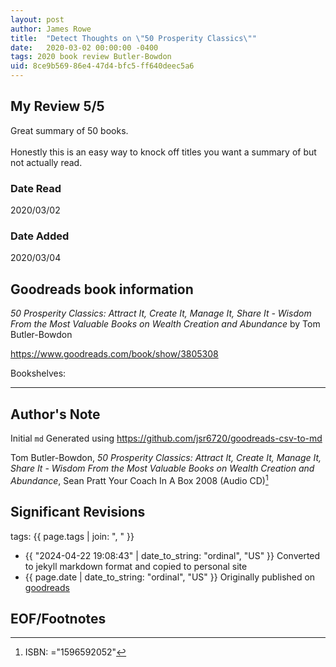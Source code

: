 ```yaml
---
layout: post
author: James Rowe
title:  "Detect Thoughts on \"50 Prosperity Classics\""
date:   2020-03-02 00:00:00 -0400
tags: 2020 book review Butler-Bowdon 
uid: 8ce9b569-86e4-47d4-bfc5-ff640deec5a6
---
```




## My Review 5/5

Great summary of 50 books.<br/><br/>Honestly this is an easy way to knock off titles you want a summary of but not actually read.

### Date Read
2020/03/02

### Date Added
2020/03/04

## Goodreads book information

*50 Prosperity Classics: Attract It, Create It, Manage It, Share It - Wisdom From the Most Valuable Books on Wealth Creation and Abundance* by Tom Butler-Bowdon

https://www.goodreads.com/book/show/3805308

Bookshelves: 

---

## Author's Note

Initial `md` Generated using https://github.com/jsr6720/goodreads-csv-to-md

Tom Butler-Bowdon, *50 Prosperity Classics: Attract It, Create It, Manage It, Share It - Wisdom From the Most Valuable Books on Wealth Creation and Abundance*, Sean Pratt Your Coach In A Box 2008 (Audio CD)[^1]

## Significant Revisions

tags: {{ page.tags | join: ", " }} <!-- todo move this somewhere -->

- {{ "2024-04-22 19:08:43" | date_to_string: "ordinal", "US" }} Converted to jekyll markdown format and copied to personal site
- {{ page.date | date_to_string: "ordinal", "US" }} Originally published on [goodreads](https://www.goodreads.com)

## EOF/Footnotes

[^1]: ISBN: ="1596592052"